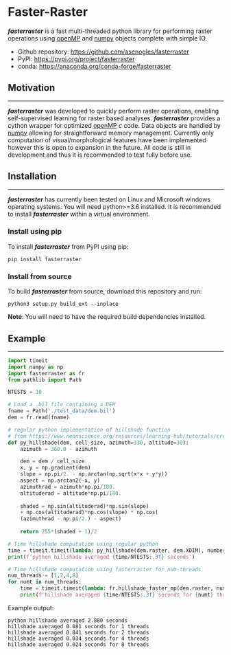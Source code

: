 # Faster-Raster

***fasterraster*** is a fast multi-threaded python library for performing raster operations using [openMP](https://www.openmp.org/) and [numpy](https://numpy.org/) objects complete with simple IO.

 - Github repository: https://github.com/asenogles/fasterraster
 - PyPI: https://pypi.org/project/fasterraster
 - conda: https://anaconda.org/conda-forge/fasterraster

## Motivation
---
***fasterraster*** was developed to quickly perform raster operations, enabling self-supervised learning for raster based analyses. ***fasterraster*** provides a cython wrapper for optimized [openMP](https://www.openmp.org/) *c* code. Data objects are handled by [numpy](https://numpy.org/) allowing for straightforward memory management. Currently only computation of visual/morphological features have been implemented however this is open to expansion in the future. All code is still in development and thus it is recommended to test fully before use.

## Installation
---
***fasterraster*** has currently been tested on Linux and Microsoft windows operating systems. You will need python>=3.6 installed. It is recommended to install ***fasterraster*** within a virtual environment.
### Install using pip

To install ***fasterraster*** from PyPI using pip:

```console
pip install fasterraster
```
### Install from source

To build ***fasterraster*** from source, download this repository and run:
```console
python3 setup.py build_ext --inplace
```
**Note**: You will need to have the required build dependencies installed.

## Example
---
```python
import timeit
import numpy as np
import fasterraster as fr
from pathlib import Path

NTESTS = 10

# Load a .bil file containing a DEM
fname = Path('./test_data/dem.bil')
dem = fr.read(fname)

# regular python implementation of hillshade function
# from https://www.neonscience.org/resources/learning-hub/tutorials/create-hillshade-py
def py_hillshade(dem, cell_size, azimuth=330, altitude=30):
    azimuth = 360.0 - azimuth

    dem = dem / cell_size
    x, y = np.gradient(dem)
    slope = np.pi/2. - np.arctan(np.sqrt(x*x + y*y))
    aspect = np.arctan2(-x, y)
    azimuthrad = azimuth*np.pi/180.
    altituderad = altitude*np.pi/180.
 
    shaded = np.sin(altituderad)*np.sin(slope)
    + np.cos(altituderad)*np.cos(slope) * np.cos(
    (azimuthrad - np.pi/2.) - aspect)
    
    return 255*(shaded + 1)/2

# Time hillshade computation using regular python
time = timeit.timeit(lambda: py_hillshade(dem.raster, dem.XDIM), number=NTESTS)
print(f'python hillshade averaged {time/NTESTS:.3f} seconds')

# Time hillshade computation using fasterraster for num-threads
num_threads = [1,2,4,8]
for numt in num_threads:
    time = timeit.timeit(lambda: fr.hillshade_faster_mp(dem.raster, numt), number=NTESTS)
    print(f'hillshade averaged {time/NTESTS:.3f} seconds for {numt} threads')
```
Example output:
```console
python hillshade averaged 2.880 seconds
hillshade averaged 0.081 seconds for 1 threads
hillshade averaged 0.041 seconds for 2 threads
hillshade averaged 0.034 seconds for 4 threads
hillshade averaged 0.024 seconds for 8 threads
```
